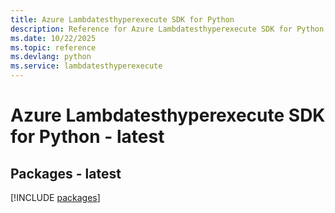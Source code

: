 ```yaml
---
title: Azure Lambdatesthyperexecute SDK for Python
description: Reference for Azure Lambdatesthyperexecute SDK for Python
ms.date: 10/22/2025
ms.topic: reference
ms.devlang: python
ms.service: lambdatesthyperexecute
---
```

# Azure Lambdatesthyperexecute SDK for Python - latest
## Packages - latest
[!INCLUDE [packages](lambdatesthyperexecute-index.md)]